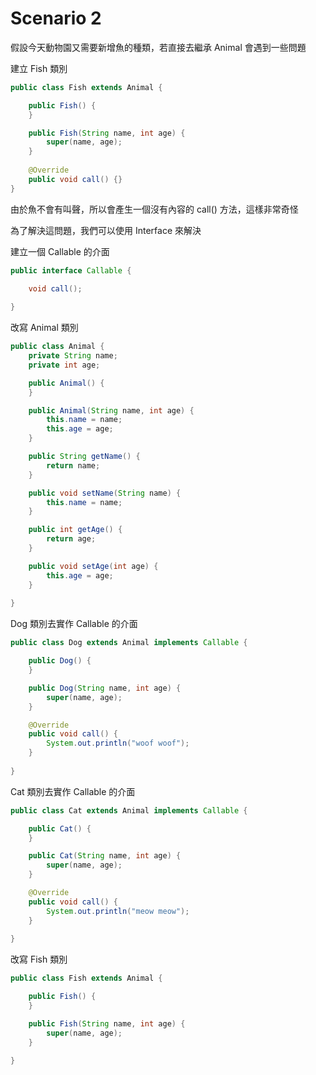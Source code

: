 # Scenario 2

假設今天動物園又需要新增魚的種類，若直接去繼承 Animal 會遇到一些問題

建立 Fish 類別
```java
public class Fish extends Animal {

    public Fish() {
    }

    public Fish(String name, int age) {
        super(name, age);
    }
    
    @Override
    public void call() {}
}
```

由於魚不會有叫聲，所以會產生一個沒有內容的 call() 方法，這樣非常奇怪

為了解決這問題，我們可以使用 Interface 來解決

建立一個 Callable 的介面
```java
public interface Callable {

    void call();
    
}
```

改寫 Animal 類別
```java
public class Animal {
    private String name;
    private int age;

    public Animal() {
    }

    public Animal(String name, int age) {
        this.name = name;
        this.age = age;
    }

    public String getName() {
        return name;
    }

    public void setName(String name) {
        this.name = name;
    }

    public int getAge() {
        return age;
    }

    public void setAge(int age) {
        this.age = age;
    }
    
}
```

Dog 類別去實作 Callable 的介面
```java
public class Dog extends Animal implements Callable {

    public Dog() {
    }

    public Dog(String name, int age) {
        super(name, age);
    }

    @Override
    public void call() {
        System.out.println("woof woof");
    }
    
}
```

Cat 類別去實作 Callable 的介面
```java
public class Cat extends Animal implements Callable {

    public Cat() {
    }

    public Cat(String name, int age) {
        super(name, age);
    }

    @Override
    public void call() {
        System.out.println("meow meow");
    }
    
}
```

改寫 Fish 類別
```java
public class Fish extends Animal {

    public Fish() {
    }

    public Fish(String name, int age) {
        super(name, age);
    }
    
}
```
